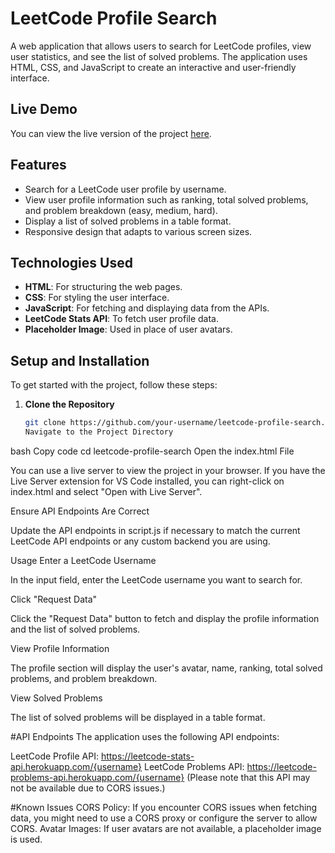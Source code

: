 # LeetCode Profile Search

A web application that allows users to search for LeetCode profiles, view user statistics, and see the list of solved problems. The application uses HTML, CSS, and JavaScript to create an interactive and user-friendly interface.

## Live Demo

You can view the live version of the project [here](https://pradeep23122003.github.io/Leetcode_Profile_search/).


## Features

- Search for a LeetCode user profile by username.
- View user profile information such as ranking, total solved problems, and problem breakdown (easy, medium, hard).
- Display a list of solved problems in a table format.
- Responsive design that adapts to various screen sizes.

## Technologies Used

- **HTML**: For structuring the web pages.
- **CSS**: For styling the user interface.
- **JavaScript**: For fetching and displaying data from the APIs.
- **LeetCode Stats API**: To fetch user profile data.
- **Placeholder Image**: Used in place of user avatars.

## Setup and Installation

To get started with the project, follow these steps:

1. **Clone the Repository**

   ```bash
   git clone https://github.com/your-username/leetcode-profile-search.git
   Navigate to the Project Directory

bash
Copy code
cd leetcode-profile-search
Open the index.html File

You can use a live server to view the project in your browser. If you have the Live Server extension for VS Code installed, you can right-click on index.html and select "Open with Live Server".

Ensure API Endpoints Are Correct

Update the API endpoints in script.js if necessary to match the current LeetCode API endpoints or any custom backend you are using.

Usage
Enter a LeetCode Username

In the input field, enter the LeetCode username you want to search for.

Click "Request Data"

Click the "Request Data" button to fetch and display the profile information and the list of solved problems.

View Profile Information

The profile section will display the user's avatar, name, ranking, total solved problems, and problem breakdown.

View Solved Problems

The list of solved problems will be displayed in a table format.

#API Endpoints
The application uses the following API endpoints:

LeetCode Profile API: https://leetcode-stats-api.herokuapp.com/{username}
LeetCode Problems API: https://leetcode-problems-api.herokuapp.com/{username} (Please note that this API may not be available due to CORS issues.)

#Known Issues
CORS Policy: If you encounter CORS issues when fetching data, you might need to use a CORS proxy or configure the server to allow CORS.
Avatar Images: If user avatars are not available, a placeholder image is used.
